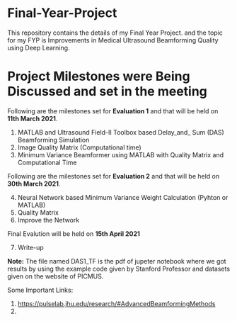 # Final-Year-Project
This repository contains the details of my Final Year Project. and the topic for my FYP is Improvements in Medical Ultrasound Beamforming Quality using Deep Learning.

 

# Project Milestones were Being Discussed and set in the meeting

Following are the milestones set for **Evaluation 1** and that will be held on **11th March 2021**.

1. MATLAB and Ultrasound Field-II Toolbox based Delay_and_ Sum (DAS) Beamforming Simulation
2. Image Quality Matrix (Computational time)
3. Minimum Variance Beamformer using MATLAB with Quality Matrix and Computational Time

Following are the milestones set for **Evaluation 2** and that will be held on **30th March 2021**.

4. Neural Network based Minimum Variance  Weight Calculation (Pyhton or MATLAB)
5. Quality Matrix 
6. Improve the Network

Final Evalution  will be held on **15th April 2021**

7. Write-up 


**Note:**
The file named DAS1_TF is the pdf of jupeter notebook where we got results by using the example code given by Stanford Professor and datasets given on the website of PICMUS.


Some Important Links:

1. https://pulselab.jhu.edu/research/#AdvancedBeamformingMethods
2. 
